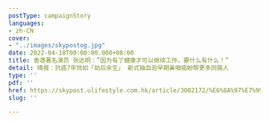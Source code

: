 ```yaml
---
postType: campaignStory
languages:
- zh-CN
cover:
- "../images/skypostog.jpg"
date: 2022-04-18T00:00:00.000+08:00
title: 香港著名演员 张达明：”因为有了健康才可以继续工作，要什么有什么！”
detail: 晴报：抗癌7年恍如「劫后余生」 新式抽血验早期鼻咽癌盼帮更多同路人
type: ''
pdf: ''
href: https://skypost.ulifestyle.com.hk/article/3002172/%E6%8A%97%E7%99%8C7%E5%B9%B4%E6%81%8D%E5%A6%82%E3%80%8C%E5%8A%AB%E5%BE%8C%E9%A4%98%E7%94%9F%E3%80%8D%20%20%E6%96%B0%E5%BC%8F%E6%8A%BD%E8%A1%80%E9%A9%97%E6%97%A9%E6%9C%9F%E9%BC%BB%E5%92%BD%E7%99%8C%E7%9B%BC%E5%B9%AB%E6%9B%B4%E5%A4%9A%E5%90%8C%E8%B7%AF%E4%BA%BA
slug: ''

---
```

